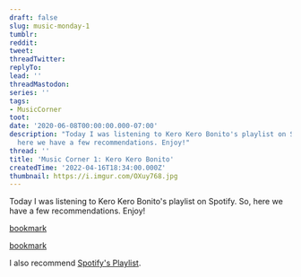 ```yaml
---
draft: false
slug: music-monday-1
tumblr:
reddit:
tweet:
threadTwitter:
replyTo:
lead: ''
threadMastodon:
series: ''
tags:
- MusicCorner
toot:
date: '2020-06-08T00:00:00.000-07:00'
description: "Today I was listening to Kero Kero Bonito's playlist on Spotify. So,\n\
  here we have a few recommendations. Enjoy!"
thread: ''
title: 'Music Corner 1: Kero Kero Bonito'
createdTime: '2022-04-16T18:34:00.000Z'
thumbnail: https://i.imgur.com/OXuy768.jpg
---
```


Today I was listening to Kero Kero Bonito's playlist on Spotify. So, here we have a few recommendations. Enjoy!

[bookmark](https://www.youtube.com/watch?v=9Qmwsg2pyEc)

[bookmark](https://www.youtube.com/watch?v=unaSEpEaIkU)

I also recommend [Spotify's Playlist](https://open.spotify.com/playlist/37i9dQZF1DZ06evO41HwPk).